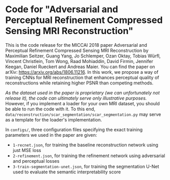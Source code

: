 # Code for "Adversarial and Perceptual Refinement Compressed Sensing MRI Reconstruction"

This is the code release for the MICCAI 2018 paper Adversarial and Perceptual Refinement Compressed Sensing MRI Reconstruction by Maximilian Seitzer, Guang Yang, Jo Schlemper, Ozan Oktay, Tobias Würfl, Vincent Christlein, Tom Wong, Raad Mohiaddin, David Firmin, Jennifer Keegan, Daniel Rueckert and Andreas Maier.
You can find the paper on arXiv: https://arxiv.org/abs/1806.11216.
In this work, we propose a way of training CNNs for MRI reconstruction that enhances perceptual quality of reconstructions while retaining higher PSNR than competing methods.

*As the dataset used in the paper is proprietary (we can unfortunately not release it), the code can ultimately serve only illustrative purposes.*
However, if you implement a loader for your own MRI dataset, you should be able to run the code with it. 
To this end, `data/reconstruction/scar_segmentation/scar_segmentation.py` may serve as a template for the loader's implementation.

In `configs/`, three configuration files specifying the exact training parameters we used in the paper are given:
- `1-recnet.json`, for training the baseline reconstruction network using just MSE loss
- `2-refinement.json`, for training the refinement network using adversarial and perceptual losses
- `3-train-segmentation-unet.json`, for training the segmentation U-Net used to evaluate the semantic interpretability score
